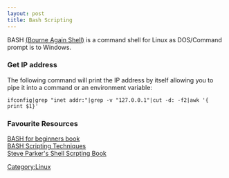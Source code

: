 ```yaml
---
layout: post 
title: Bash Scripting
---
```


BASH [(Bourne Again Shell)](http://www.gnu.org/software/bash/) is a
command shell for Linux as DOS/Command prompt is to Windows.

### Get IP address

The following command will print the IP address by itself allowing you
to pipe it into a command or an environment variable:

    ifconfig|grep "inet addr:"|grep -v "127.0.0.1"|cut -d: -f2|awk '{ print $1}'

### Favourite Resources

[BASH for beginners
book](http://books.google.co.uk/books?hl=en&id=OztsPBFGhDIC&dq=BASH&printsec=frontcover&source=web&ots=p_MixNXpzD&sig=9y_nSRxEbj9jU4HJUMsAO7l-3Y0)\
[BASH Scripting
Techniques](http://www.thelinuxblog.com/bash-scripting-techniques/)\
[Steve Parker\'s Shell Scrpting
Book](http://steve-parker.org/sh/buy/shellscriptingbook-sample.pdf)

[Category:Linux](Category:Linux "wikilink")
